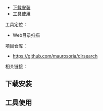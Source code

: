 - [下载安装](#下载安装)
- [工具使用](#工具使用)

工具定位：
- Web目录扫描

项目仓库：
- https://github.com/maurosoria/dirsearch

相关链接：

## 下载安装

## 工具使用